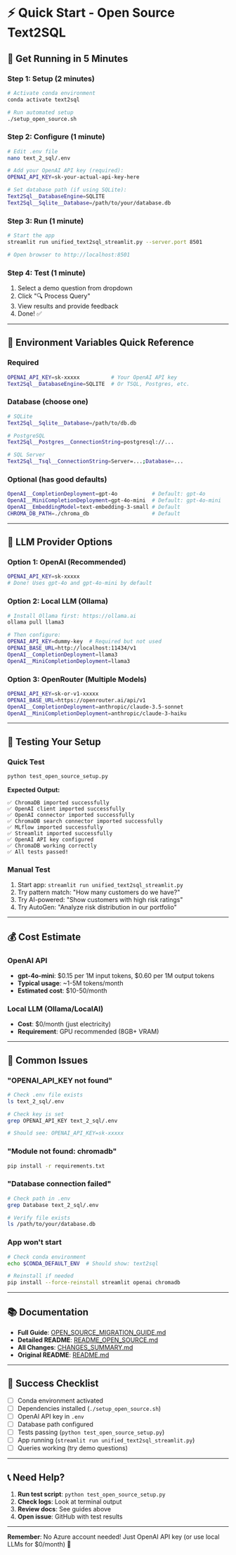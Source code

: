 # ⚡ Quick Start - Open Source Text2SQL

## 🚀 Get Running in 5 Minutes

### Step 1: Setup (2 minutes)
```bash
# Activate conda environment
conda activate text2sql

# Run automated setup
./setup_open_source.sh
```

### Step 2: Configure (1 minute)
```bash
# Edit .env file
nano text_2_sql/.env

# Add your OpenAI API key (required):
OPENAI_API_KEY=sk-your-actual-api-key-here

# Set database path (if using SQLite):
Text2Sql__DatabaseEngine=SQLITE
Text2Sql__Sqlite__Database=/path/to/your/database.db
```

### Step 3: Run (1 minute)
```bash
# Start the app
streamlit run unified_text2sql_streamlit.py --server.port 8501

# Open browser to http://localhost:8501
```

### Step 4: Test (1 minute)
1. Select a demo question from dropdown
2. Click "🔍 Process Query"
3. View results and provide feedback
4. Done! ✅

---

## 🔑 Environment Variables Quick Reference

### Required
```bash
OPENAI_API_KEY=sk-xxxxx          # Your OpenAI API key
Text2Sql__DatabaseEngine=SQLITE  # Or TSQL, Postgres, etc.
```

### Database (choose one)
```bash
# SQLite
Text2Sql__Sqlite__Database=/path/to/db.db

# PostgreSQL
Text2Sql__Postgres__ConnectionString=postgresql://...

# SQL Server
Text2Sql__Tsql__ConnectionString=Server=...;Database=...
```

### Optional (has good defaults)
```bash
OpenAI__CompletionDeployment=gpt-4o           # Default: gpt-4o
OpenAI__MiniCompletionDeployment=gpt-4o-mini  # Default: gpt-4o-mini
OpenAI__EmbeddingModel=text-embedding-3-small # Default
CHROMA_DB_PATH=./chroma_db                    # Default
```

---

## 🎯 LLM Provider Options

### Option 1: OpenAI (Recommended)
```bash
OPENAI_API_KEY=sk-xxxxx
# Done! Uses gpt-4o and gpt-4o-mini by default
```

### Option 2: Local LLM (Ollama)
```bash
# Install Ollama first: https://ollama.ai
ollama pull llama3

# Then configure:
OPENAI_API_KEY=dummy-key  # Required but not used
OPENAI_BASE_URL=http://localhost:11434/v1
OpenAI__CompletionDeployment=llama3
OpenAI__MiniCompletionDeployment=llama3
```

### Option 3: OpenRouter (Multiple Models)
```bash
OPENAI_API_KEY=sk-or-v1-xxxxx
OPENAI_BASE_URL=https://openrouter.ai/api/v1
OpenAI__CompletionDeployment=anthropic/claude-3.5-sonnet
OpenAI__MiniCompletionDeployment=anthropic/claude-3-haiku
```

---

## 🧪 Testing Your Setup

### Quick Test
```bash
python test_open_source_setup.py
```

**Expected Output:**
```
✅ ChromaDB imported successfully
✅ OpenAI client imported successfully
✅ OpenAI connector imported successfully
✅ ChromaDB search connector imported successfully
✅ MLflow imported successfully
✅ Streamlit imported successfully
✅ OpenAI API key configured
✅ ChromaDB working correctly
✅ All tests passed!
```

### Manual Test
1. Start app: `streamlit run unified_text2sql_streamlit.py`
2. Try pattern match: "How many customers do we have?"
3. Try AI-powered: "Show customers with high risk ratings"
4. Try AutoGen: "Analyze risk distribution in our portfolio"

---

## 💰 Cost Estimate

### OpenAI API
- **gpt-4o-mini**: $0.15 per 1M input tokens, $0.60 per 1M output tokens
- **Typical usage**: ~1-5M tokens/month
- **Estimated cost**: $10-50/month

### Local LLM (Ollama/LocalAI)
- **Cost**: $0/month (just electricity)
- **Requirement**: GPU recommended (8GB+ VRAM)

---

## 🐛 Common Issues

### "OPENAI_API_KEY not found"
```bash
# Check .env file exists
ls text_2_sql/.env

# Check key is set
grep OPENAI_API_KEY text_2_sql/.env

# Should see: OPENAI_API_KEY=sk-xxxxx
```

### "Module not found: chromadb"
```bash
pip install -r requirements.txt
```

### "Database connection failed"
```bash
# Check path in .env
grep Database text_2_sql/.env

# Verify file exists
ls /path/to/your/database.db
```

### App won't start
```bash
# Check conda environment
echo $CONDA_DEFAULT_ENV  # Should show: text2sql

# Reinstall if needed
pip install --force-reinstall streamlit openai chromadb
```

---

## 📚 Documentation

- **Full Guide**: [OPEN_SOURCE_MIGRATION_GUIDE.md](OPEN_SOURCE_MIGRATION_GUIDE.md)
- **Detailed README**: [README_OPEN_SOURCE.md](README_OPEN_SOURCE.md)
- **All Changes**: [CHANGES_SUMMARY.md](CHANGES_SUMMARY.md)
- **Original README**: [README.md](README.md)

---

## 🎉 Success Checklist

- [ ] Conda environment activated
- [ ] Dependencies installed (`./setup_open_source.sh`)
- [ ] OpenAI API key in `.env`
- [ ] Database path configured
- [ ] Tests passing (`python test_open_source_setup.py`)
- [ ] App running (`streamlit run unified_text2sql_streamlit.py`)
- [ ] Queries working (try demo questions)

---

## 📞 Need Help?

1. **Run test script**: `python test_open_source_setup.py`
2. **Check logs**: Look at terminal output
3. **Review docs**: See guides above
4. **Open issue**: GitHub with test results

---

**Remember**: No Azure account needed! Just OpenAI API key (or use local LLMs for $0/month) 🚀
